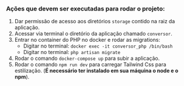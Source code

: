 ### Ações que devem ser executadas para rodar o projeto:

1. Dar permissão de acesso aos diretórios `storage` contido na raiz da aplicação.
2. Acessar via terminal o diretório da aplicação chamado `conversor`.
3. Entrar no container do PHP no docker e rodar as migrations:
    - Digitar no terminal: `docker exec -it conversor_php /bin/bash`
    - Digitar no terminal: `php artisan migrate`
4. Rodar o comando `docker-compose up` para subir a aplicação.
5. Rodar o comando `npm run dev` para carregar Tailwind Css para estilização. (**É necessário ter instalado em sua máquina o node e o npm**).
